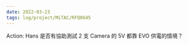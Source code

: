 ```yaml
---
date: 2022-03-23
tags: log/project/MiTAC/RFQ0645
---
```



Action: Hans 是否有協助測試 2 支 Camera 的 5V 都靠 EVO 供電的情境？